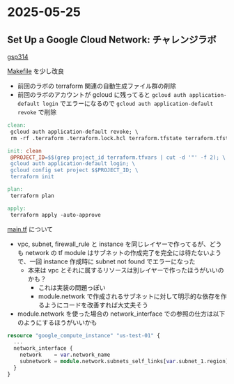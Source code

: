 # 2025-05-25

## Set Up a Google Cloud Network: チャレンジラボ

[gsp314](../terraform/gsp314)

[Makefile](../terraform/gsp314/Makefile) を少し改良

- 前回のラボの terraform 関連の自動生成ファイル群の削除
- 前回のラボのアカウントが gcloud に残ってると `gcloud auth application-default login` でエラーになるので `gcloud auth application-default revoke` で削除

```makefile
clean:
 gcloud auth application-default revoke; \
 rm -rf .terraform .terraform.lock.hcl terraform.tfstate terraform.tfstate.backup;

init: clean
 @PROJECT_ID=$$(grep project_id terraform.tfvars | cut -d '"' -f 2); \
 gcloud auth application-default login; \
 gcloud config set project $$PROJECT_ID; \
 terraform init

plan:
 terraform plan

apply:
 terraform apply -auto-approve
```

[main.tf](../terraform/gsp314/main.tf) について

- vpc, subnet, firewall_rule と instance を同じレイヤーで作ってるが、どうも network の tf module はサブネットの作成完了を完全には待たないようで、一回 instance 作成時に subnet not found でエラーになった
  - 本来は vpc とそれに属するリソースは別レイヤーで作ったほうがいいのかも？
    - これは実装の問題っぽい
    - module.network で作成されるサブネットに対して明示的な依存を作るようにコードを改善すれば大丈夫そう
- module.network を使った場合の network_interface での参照の仕方は以下のようにするほうがいいかも

```tf
resource "google_compute_instance" "us-test-01" {
  ...
  network_interface {
    network    = var.network_name
    subnetwork = module.network.subnets_self_links[var.subnet_1.region][var.subnet_1.name]
  }
}
```
